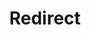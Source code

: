 ﻿---
layout: src/layouts/Redirect.astro
title: Redirect
redirect: https://octopus.com/docs/security/outbound-requests
pubDate:  2023-01-01
navSearch: false
navSitemap: false
navMenu: false
---
